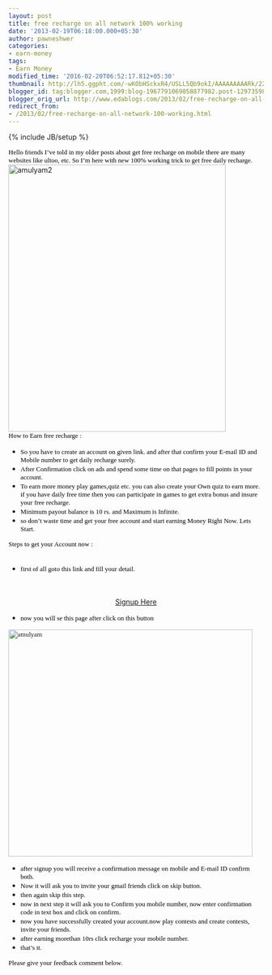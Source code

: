 ```yaml
---
layout: post
title: free recharge on all network 100% working
date: '2013-02-19T06:18:00.000+05:30'
author: pawneshwer
categories:
- earn-money
tags:
- Earn Money
modified_time: '2016-02-20T06:52:17.812+05:30'
thumbnail: http://lh5.ggpht.com/-wKObHSckxR4/USLL5Qb9okI/AAAAAAAAARk/22aipIB0ZkA/s72-c/amulyam2_thumb%25255B1%25255D.jpg?imgmax=800
blogger_id: tag:blogger.com,1999:blog-1967791069058877982.post-1297359879998276518
blogger_orig_url: http://www.edablogs.com/2013/02/free-recharge-on-all-network-100-working.html
redirect_from:
- /2013/02/free-recharge-on-all-network-100-working.html
---
```


{% include JB/setup %}

<div dir="ltr" style="text-align: left;" trbidi="on"><span style="color: black; font-family: verdana; font-size: small;"><span style="font-size: small;">Hello friends I’ve told in my older posts about get free recharge on mobile there are many websites like ultoo, etc. So I’m here with new 100% working trick to get free daily recharge</span>.</span>    <br /><a href="http://lh5.ggpht.com/-HUHsu6FNHzA/USLL3tKcWoI/AAAAAAAAARc/J83u57umDPc/s1600-h/amulyam2%25255B3%25255D.jpg"><img alt="amulyam2" border="0" height="527" src="http://lh5.ggpht.com/-wKObHSckxR4/USLL5Qb9okI/AAAAAAAAARk/22aipIB0ZkA/amulyam2_thumb%25255B1%25255D.jpg?imgmax=800" style="background-image: none; border-bottom-width: 0px; border-left-width: 0px; border-right-width: 0px; border-top-width: 0px; display: inline; padding-left: 0px; padding-right: 0px; padding-top: 0px;" title="amulyam2" width="429" /></a>    <br /><span style="color: black; font-family: verdana; font-size: small;"><span style="font-size: small;">How to Earn free recharge</span> :</span>    <br /><ul><li><span style="font-size: small;"><span style="color: black; font-family: verdana; font-size: small;"><span style="font-size: small;">So you have to create an account on given link. and after that confirm your E-mail ID and Mobile number to get daily recharge surely</span>.</span> </span></li><li><span style="font-size: small;"><span style="color: black; font-family: verdana; font-size: small;"><span style="font-size: small;">After Confirmation click on ads and spend some time on that pages to fill points in your account</span>.</span> </span></li><li><span style="font-size: small;"><span style="color: black; font-family: verdana; font-size: small;"><span style="font-size: small;">To earn more money play games,quiz etc. you can also create your Own quiz to earn more. if you have daily free time then you can participate in games to get extra bonus and insure your free recharge</span>.</span> </span></li><li><span style="font-size: small;"><span style="color: black; font-family: verdana; font-size: small;"><span style="font-size: small;">Minimum payout balance is 10 rs. and Maximum is Infinite</span>.</span> </span></li><li><span style="font-size: small;"><span style="color: black; font-family: verdana; font-size: small;"><span style="font-size: small;">so don’t waste time and get your free account and start earning Money Right Now. Lets Start</span>.</span> </span></li></ul><span style="font-size: small;"><span style="color: black; font-family: verdana; font-size: small;">Steps to get your Account now :</span>      <br /></span>    <br /><ul><li><span style="color: black; font-family: verdana; font-size: small;"><span style="font-size: small;">first of all goto this link and fill your detail</span>.</span> </li></ul><script type="text/javascript">ch_client = "pawneshwer"; ch_width = 500; ch_height = 250; ch_type = "mpu"; ch_sid = "Chitika Default"; ch_color_site_link = "0000CC"; ch_color_title = "0000CC"; ch_color_border = "FFFFFF"; ch_color_text = "000000"; ch_color_bg = "FFFFFF"; </script><br /><script src="http://scripts.chitika.net/eminimalls/amm.js" type="text/javascript"></script><br /><center><a class="raju" href="http://www.amulyam.in/signup.do?id=7f53b246-20b9-431f-80a0-ed38756f35a8">Signup Here</a></center><ul><li><span style="color: black; font-family: verdana; font-size: small;"><span style="font-size: small;">now you will se this page after click on this button</span> </span></li></ul><span style="color: black; font-family: verdana; font-size: small;"><a href="http://lh4.ggpht.com/-osQTzcCd4hc/USLL6bcwcYI/AAAAAAAAARs/v--KDYZjVF8/s1600-h/amulyam%25255B3%25255D.jpg"><img alt="amulyam" border="0" height="448" src="http://lh5.ggpht.com/-6KodZEtWFVg/USLL7XIZR6I/AAAAAAAAAR0/AESI9R3TPsQ/amulyam_thumb%25255B1%25255D.jpg?imgmax=800" style="background-image: none; border-bottom-width: 0px; border-left-width: 0px; border-right-width: 0px; border-top-width: 0px; display: inline; padding-left: 0px; padding-right: 0px; padding-top: 0px;" title="amulyam" width="482" /></a></span>    <br /><ul><li><span style="color: black; font-family: verdana; font-size: small;"><span style="font-size: small;">after signup you will receive a confirmation message on mobile and E-mail ID confirm both.</span></span></li><li><span style="color: black; font-family: verdana; font-size: small;"><span style="font-size: small;">Now it will ask you to invite your gmail friends click on skip button.</span></span></li><li><span style="color: black; font-family: verdana; font-size: small;"><span style="font-size: small;">then again skip this step.</span></span></li><li><span style="color: black; font-family: verdana; font-size: small;"><span style="font-size: small;">now in next step it will ask you to Confirm you mobile number, now enter confirmation code in text box and click on confirm.</span></span></li><li><span style="color: black; font-family: verdana; font-size: small;"><span style="font-size: small;">now you have successfully created your account.now play contests and create contests, invite your friends.</span></span></li><li><span style="color: black; font-family: verdana; font-size: small;"><span style="font-size: small;">after earning morethan 10rs click recharge your mobile number.</span></span></li><li><span style="color: black; font-family: verdana; font-size: small;"><span style="font-size: small;">that’s it.</span></span></li></ul><span style="color: black; font-family: verdana; font-size: small;"><span style="font-size: small;">Please give your feedback comment below.</span></span></div>